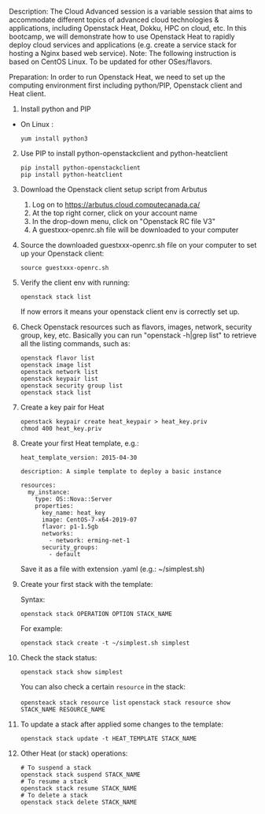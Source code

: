 Description: The Cloud Advanced session is a variable session that aims to accommodate different topics of advanced cloud technologies & applications, including Openstack Heat, Dokku, HPC on cloud, etc. In this bootcamp, we will demonstrate how to use Openstack Heat to rapidly deploy cloud services and applications (e.g. create a service stack for hosting a Nginx based web service).
Note: The following instruction is based on CentOS Linux. To be updated for other OSes/flavors.

Preparation:
In order to run Openstack Heat, we need to set up the computing environment first including python/PIP, Openstack client and Heat client.

1. Install python and PIP

  - On Linux :

    `yum install python3`


2. Use PIP to install python-openstackclient and python-heatclient

    ```
    pip install python-openstackclient
    pip install python-heatclient
    ```

3. Download the Openstack client setup script from Arbutus

    1. Log on to https://arbutus.cloud.computecanada.ca/
    2. At the top right corner, click on your account name
    3. In the drop-down menu, click on "Openstack RC file V3"
    4. A guestxxx-openrc.sh file will be downloaded to your computer
 
4. Source the downloaded guestxxx-openrc.sh file on your computer to set up your Openstack client:

    `source guestxxx-openrc.sh`
    
5. Verify the client env with running:

    `openstack stack list`
    
   If now errors it means your openstack client env is correctly set up. 
   
6. Check Openstack resources such as flavors, images, network, security group, key, etc.
   Basically you can run "openstack -h|grep list" to retrieve all the listing commands, such as:
   
   ```
   openstack flavor list
   openstack image list
   openstack network list
   openstack keypair list
   openstack security group list
   openstack stack list
   ```
   
7. Create a key pair for Heat
   ```
   openstack keypair create heat_keypair > heat_key.priv
   chmod 400 heat_key.priv
   ```
   
8. Create your first Heat template, e.g.:
   ```
   heat_template_version: 2015-04-30

   description: A simple template to deploy a basic instance

   resources:
     my_instance:
       type: OS::Nova::Server
       properties:
         key_name: heat_key
         image: CentOS-7-x64-2019-07
         flavor: p1-1.5gb 
         networks:
           - network: erming-net-1 
         security_groups:
           - default
   ```
   Save it as a file with extension .yaml (e.g.: ~/simplest.sh)
   
 9. Create your first stack with the template:
 
    Syntax:
    
    `openstack stack OPERATION OPTION STACK_NAME`
    
    For example:
    
    `openstack stack create -t ~/simplest.sh simplest`
     
10. Check the stack status:
    
    `openstack stack show simplest`
    
    You can also check a certain `resource` in the stack:
    
    `opensteack stack resource list`
    `openstack stack resource show STACK_NAME RESOURCE_NAME`
    
11. To update a stack after applied some changes to the template:
  
    `openstack stack update -t HEAT_TEMPLATE STACK_NAME`
    
12. Other Heat (or stack) operations:
  
    ```
    # To suspend a stack
    openstack stack suspend STACK_NAME
    # To resume a stack
    openstack stack resume STACK_NAME
    # To delete a stack
    openstack stack delete STACK_NAME
     
    ```
    
    















